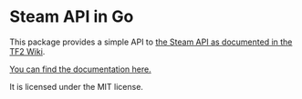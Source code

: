 # Steam API in Go

This package provides a simple API to [the Steam API as documented in the TF2 Wiki](http://wiki.teamfortress.com/wiki/WebAPI).

[You can find the documentation here.](http://godoc.org/github.com/Philipp15b/go-steamapi)

It is licensed under the MIT license.

